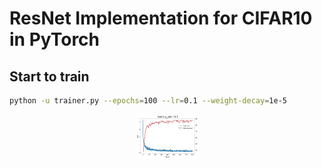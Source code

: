 # ResNet Implementation for CIFAR10 in PyTorch

## Start to train
```bash
python -u trainer.py --epochs=100 --lr=0.1 --weight-decay=1e-5
```

<div align="center">
  <img src="assets/fig_1.jpg"  width="100px" />
</div>
